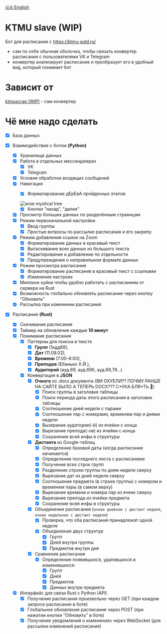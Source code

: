 [🇬🇧 English](/README-EN.md)

# KTMU slave (WIP)

Бот для расписания с https://ktmu-sutd.ru/

- сам по себе обычная оболочка, чтобы связать
конвертер расписания с пользователями 
VK и Telegram
- конвертер анализирует расписание
и преобразует его в удобный вид, который
понимает бот

# Зависит от
[ktmuscrap (WIP)](https://github.com/kerdl/ktmuscrap) - сам конвертер


# Чё мне надо сделать

- [x] База данных

- [x] Взаимодействие с ботом **(Python)**
     - [x] Хранилище данных
     - [x] Работа в отдельных мессенджерах
          - [x] VK
          - [x] Telegram
     - [x] Условия обработки входящих сообщений
     - [x] Навигация
          - [x] Форматирование дЕрЕвА пройденных этапов


          ![wise mystical tree](https://i.kym-cdn.com/photos/images/newsfeed/002/444/748/d04.jpg)
          - [x] Кнопки "назад", "далее"
     - [x] Просмотр больших данных по разделённым страницам
     - [x] Режим первоначальной настройки
          - [x] Ввод группы
          - [x] Простые вопросы по рассылке расписания и его закрепу
     - [x] Режим добавления ссылок на Zoom
          - [x] Форматирование данных в красивый текст
          - [x] Вытаскивание всех данных из большого текста
          - [x] Редактирование и добавление по отдельности
          - [x] Предупреждения о неправильном формате данных
     - [x] Режим просмотра расписания
          - [x] Форматирование расписания в красивый текст с ссылками
          - [x] Изменение настроек
     - [x] Миллион хуйни чтобы удобно работать с расписанием от сервера на Rust
     - [x] Возможность глобально обновлять расписание через кнопку "Обновить"
     - [x] Рассылка при изменении расписания

- [x] Расписание **(Rust)**
     - [x] Скачивание расписания
     - [x] Таймер на обновление каждые **10 минут**
     - [x] Понимание расписания
          - [x] Паттерны для поиска в тексте
               - [x] **Групп** (1кдд69),
               - [x] **Дат** (11.09.02),
               - [x] **Времени** (7:00-8:00),
               - [x] **Преподов** (Ебанько Х.Й.),
               - [x] **Аудиторий** (ауд.69, ауд.69б, ауд.69,78...)
          - [x] Конвертация в **JSON**
               - [x] **Очного** из .docx документа
               (ВИ ОХУЕЛИ?? ПОЧМУ РАНШЕ НА САЙТЕ БЫЛО А ТЕПЕРЬ DOCX??? С\*УКА БЛЯ\*ТЬ 🤬)
                    - [x] Поиск группы в заголовке таблицы
                    - [x] Поиск периода даты этого расписания в заголовке таблицы
                    - [x] Соотношение дней недели с парами
                    - [x] Соотношение пар с номерами, временем пар и днями недели
                    - [x] Вызерание аудитории(-й) из ячейки с конца
                    - [x] Вырезание препода(-ов) из ячейки с конца
                    - [x] Сохранение всей инфы в структуры
               - [x] **Дистанта** из Google-таблиц
                    - [x] Определение базовой даты (когда расписание начинается)
                    - [x] Определение последнего листа с расписанием
                    - [x] Получение всех строк групп
                    - [x] Разделение строки группы по дням недели сверху
                    - [x] Вырезание дат из дней недели сверху
                    - [x] Соотношение предмета (в строке группы) с номером и временем пары (в самом верху)
                    - [x] Вырезание времени и номера пар из ячеек сверху
                    - [x] Вырезание препода из ячейки предмета
                    - [x] Сохранение всей инфы в структуры
               - [x] Объединение расписания (`очное дневное с дистант неделя`, `очное недельное с дистант неделя`)
                    - [x] Проверка, что оба расписания принадлежат одной неделе
                    - [x] Объединение двух структур
                        - [x] Групп
                        - [x] Дней внутри группы
                        - [x] Предметов внутри дня
               - [x] Сравнение расписания
                    - [x] Определение появившихся, удалившихся и изменившихся:
                        - [x] Групп
                        - [x] Дней
                        - [x] Предметов
                        - [x] Данных внутри предмета
     - [x] Интерфейс для связи Rust с Python (API)
          - [x] Получение расписания произвольно через GET (при каждом запросе расписания в боте)
          - [x] Глобальное обновление расписания через POST (при нажатии кнопки "Обновить" в боте)
          - [x] Получение уведомлений о изменениях через WebSocket (для рассылки изменений расписания)
